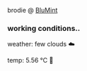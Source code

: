 brodie @ [BluMint](https://www.linkedin.com/company/blumint-io/)

<!--weather_start-->
### working conditions..

weather: few clouds ☁️

temp: 5.56 °C 🧥

<!--weather_end-->
